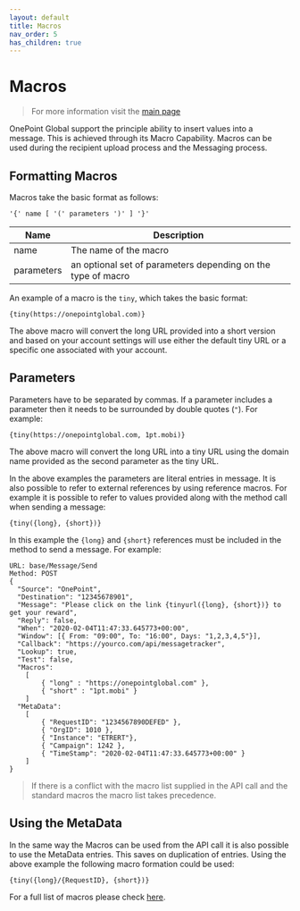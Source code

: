 ```yaml
---
layout: default
title: Macros
nav_order: 5
has_children: true
---
```

# Macros

> For more information visit the [main page](../README.md)

OnePoint Global support the principle ability to insert values into a message. This is achieved through its Macro Capability. Macros can be used during the recipient upload process and the Messaging process.

## Formatting Macros
Macros take the basic format as follows:

```
'{' name [ '(' parameters ')' ] '}'
```

Name | Description
---- | -----------
name | The name of the macro
parameters | an optional set of parameters depending on the type of macro

An example of a macro is the `tiny`, which takes the basic format:

```
{tiny(https://onepointglobal.com)}
```
The above macro will convert the long URL provided into a short version and based on your account settings will use either the default tiny URL or a specific one associated with your account.

## Parameters
Parameters have to be separated by commas. If a parameter includes a parameter then it needs to be surrounded by double quotes (`"`). For example:

```
{tiny(https://onepointglobal.com, 1pt.mobi)}
```
The above macro will convert the long URL into a tiny URL using the domain name provided as the second parameter as the tiny URL.

In the above examples the parameters are literal entries in message. It is also possible to refer to external references by using reference macros. For example it is possible to refer to values provided along with the method call when sending a message:

```
{tiny({long}, {short})}
```
In this example the `{long}` and `{short}` references must be included in the method to send a message. For example:

```
URL: base/Message/Send
Method: POST
{
  "Source": "OnePoint",
  "Destination": "12345678901",
  "Message": "Please click on the link {tinyurl({long}, {short})} to get your reward",
  "Reply": false,
  "When": "2020-02-04T11:47:33.645773+00:00",
  "Window": [{ From: "09:00", To: "16:00", Days: "1,2,3,4,5"}],
  "Callback": "https://yourco.com/api/messagetracker",
  "Lookup": true,
  "Test": false,
  "Macros":
    [
        { "long" : "https://onepointglobal.com" },
        { "short" : "1pt.mobi" }
    ]
  "MetaData": 
    [
        { "RequestID": "1234567890DEFED" },
        { "OrgID": 1010 },
        { "Instance": "ETRERT"},
        { "Campaign": 1242 },
        { "TimeStamp": "2020-02-04T11:47:33.645773+00:00" }
    ]
}
```

> If there is a conflict with the macro list supplied in the API call and the standard macros the macro list takes precedence.

## Using the MetaData
In the same way the Macros can be used from the API call it is also possible to use the MetaData entries. This saves on duplication of entries. Using the above example the following macro formation could be used:

```
{tiny({long}/{RequestID}, {short})}
```

For a full list of macros please check [here](MacroList.md).




